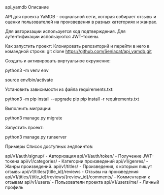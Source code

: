 
api_yamdb
Описание

API для проекта YaMDB - социальной сети, которая собирает отзывы и оценки пользователей на произведения в разных категориях и жанрах.

Для авторизации используется код подтверждения.
Для аутентификации используются JWT-токены. 

Как запустить проект:
Клонировать репозиторий и перейти в него в командной строке:
git clone https://github.com/Seniacat/api_yamdb.git

Cоздать и активировать виртуальное окружение:

python3 -m venv env

source env/bin/activate

Установить зависимости из файла requirements.txt:

python3 -m pip install --upgrade pip
pip install -r requirements.txt

Выполнить миграции:

python3 manage.py migrate

Запустить проект:

python3 manage.py runserver

Примеры
Список доступных эндпоинтов:

api/v1/auth/signup/ - Авторизация
api/v1/auth/token/ - Получение JWT-токена
api/v1/categories/ -  Категории произведений
api/v1/genres/ - Жанры произведений.
api/v1/titles/ - Произведения, к которым пишут отзывы
api/v1/titles/{title_id}/reviews - Oтзывы на произведения
api/v1/titles/{title_id}/reviews/{review_id}/comments/ - Kомментарии к отзывам
api/v1/users/ - Пользователи проекта
api/v1/users/me/ - Личный профиль